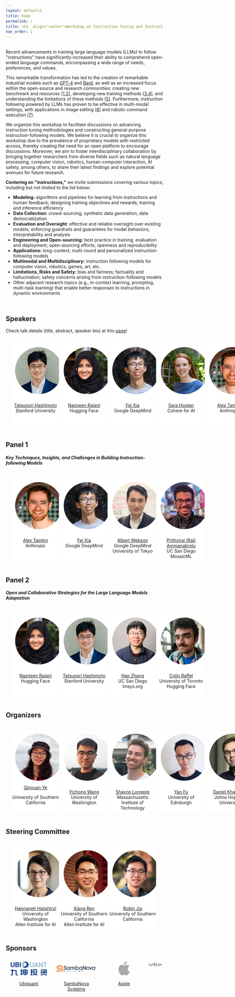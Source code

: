 ```yaml
---
layout: default2
title: home
permalink: /
title: <h3  align="center">Workshop on Instruction Tuning and Instruction Following</h3>
nav_order: 1
---
```


<br>
Recent advancements in training large language models (LLMs) to follow "instructions" have significantly increased their ability to comprehend open-ended language commands, encompassing a wide range of needs, preferences, and values.

This remarkable transformation has led to the creation of remarkable industrial models such as [GPT-4](https://arxiv.org/abs/2303.08774) and [Bard](https://blog.google/technology/ai/bard-google-ai-search-updates/), as well as an increased focus within the open-source and research communities: creating new benchmark and resources [[1](https://aclanthology.org/2022.emnlp-main.340/),[2](https://arxiv.org/abs/2301.13688)], developing new training methods [[3](https://arxiv.org/abs/2203.02155),[4](https://arxiv.org/abs/2212.10560)], and understanding the limitations of these methods [[5](https://arxiv.org/abs/2109.01247)]. Furthermore, instruction following powered by LLMs has proven to be effective in multi-modal settings, with applications in image editing [[6](https://arxiv.org/abs/2211.09800)] and robotic command execution [[7](https://arxiv.org/abs/2204.01691)].

We organize this workshop to facilitate discussions on advancing instruction tuning methodologies and constructing general-purpose instruction-following models. We believe it is crucial to organize this workshop due to the prevalence of proprietary models with restricted access, thereby creating the need for an open platform to encourage discussions. Moreover, we aim to foster interdisciplinary collaboration by bringing together researchers from diverse fields such as natural language processing, computer vision, robotics, human-computer interaction, AI safety, among others, to share their latest findings and explore potential avenues for future research.

__Centering on "instructions,"__ we invite submissions covering various topics, including but not limited to the list below:

* __Modeling:__ algorithms and pipelines for learning from instructions and human feedback; designing training objectives and rewards; training and inference efficiency
* __Data Collection:__ crowd-sourcing; synthetic data generation; data democratization
* __Evaluation and Oversight__: effective and reliable oversight over existing models; enforcing guardrails and guarantees for model behaviors; interpretability and analysis
* __Engineering and Open-sourcing:__ best practice in training, evaluation and deployment; open-sourcing efforts; openness and reproducibility
* __Applications:__ long-context, multi-round and personalized instruction-following models
* __Multimodal and Multidisciplinary:__ instruction following models for computer vision, robotics, games, art, etc.
* __Limitations, Risks and Safety:__ bias and fairness; factuality and hallucination; safety concerns arising from instruction-following models
* Other adjacent research topics (e.g., in-context learning, prompting, multi-task learning) that enable better responses to instructions in dynamic environments

<br>

## Speakers

Check talk details (title, abstract, speaker bio) at this [page](speakers)!
<html>
    <div class="team-container">
        <div class="team-member">
            <img src="/assets/img/speakers/thashim.jpg" alt="Name 6">
            <p><a href="https://thashim.github.io/">Tatsunori Hashimoto</a>
            <br>Stanford University</p>
        </div>
        <div class="team-member">
            <img src="/assets/img/speakers/nazneen_rajani.jpg" alt="Name 2">
            <p><a href="https://www.nazneenrajani.com/">Nazneen Rajani</a>
            <br>Hugging Face</p>
        </div>
        <div class="team-member">
            <img src="/assets/img/speakers/fei_xia.jpg" alt="Name 5">
            <p><a href="https://fxia22.github.io/">Fei Xia</a>
            <br>Google DeepMind</p>
        </div>
        <div class="team-member">
            <img src="/assets/img/speakers/sara_hooker.jpg" alt="Name 4">
            <p><a href="https://www.sarahooker.me/">Sara Hooker</a>
            <br>Cohere for AI</p>
        </div>
        <div class="team-member">
            <img src="/assets/img/speakers/alex_tamkin.jpg" alt="Name 1">
            <p><a href="https://www.alextamkin.com/">Alex Tamkin</a>
            <br>Anthropic</p>
        </div>
    </div>
</html>


## Panel 1 
##### Key Techniques, Insights, and Challenges in Building Instruction-following Models

<html>
    <div class="team-container">
        <div class="team-member">
            <img src="/assets/img/speakers/alex_tamkin.jpg" alt="Name 1">
            <p><a href="https://www.alextamkin.com/">Alex Tamkin</a>
            <br>Anthropic</p>
        </div>
        <div class="team-member">
            <img src="/assets/img/speakers/fei_xia.jpg" alt="Name 5">
            <p><a href="https://fxia22.github.io/">Fei Xia</a>
            <br>Google DeepMind</p>
        </div>        
        <div class="team-member">
            <img src="/assets/img/speakers/albert_webson.jpg" alt="Name 3">
            <p><a href="https://representation.ai/">Albert Webson</a>
            <br>Google DeepMind<br>University of Tokyo</p>
        </div>
        <div class="team-member">
            <img src="/assets/img/speakers/raj.jpg" alt="Name 3">
            <p><a href="https://prithvirajva.com/">Prithviraj (Raj) Ammanabrolu</a>
            <br>UC San Diego<br>MosaicML</p>
        </div>
    </div>
</html>

## Panel 2
##### Open and Collaborative Strategies for the Large Language Models Adaptation

<html>
    <div class="team-container">
        <div class="team-member">
            <img src="/assets/img/speakers/nazneen_rajani.jpg" alt="Name 2">
            <p><a href="https://www.nazneenrajani.com/">Nazneen Rajani</a>
            <br>Hugging Face</p>
        </div>
        <div class="team-member">
            <img src="/assets/img/speakers/thashim.jpg" alt="Name 6">
            <p><a href="https://thashim.github.io/">Tatsunori Hashimoto</a>
            <br>Stanford University</p>
        </div>    
        <div class="team-member">
            <img src="/assets/img/speakers/hao_zhang.jpeg" alt="Name 3">
            <p><a href="https://cseweb.ucsd.edu/~haozhang/">Hao Zhang</a>
            <br>UC San Diego<br>lmsys.org</p>
        </div>
        <div class="team-member">
            <img src="/assets/img/speakers/colin_raffel.jpg" alt="Name 6">
            <p><a href="https://colinraffel.com/">Colin Raffel</a>
            <br>University of Toronto<br>Hugging Face</p>
        </div>
    </div>
</html>

## Organizers
<html>
    <div class="team-container">
        <div class="team-member">
            <img src="/assets/img/organizers/qinyuan_ye.jpg" alt="Name 1">
            <a href="http://yeqy.xyz/">Qinyuan Ye</a>
            <p>University of Southern California</p>
        </div>
        <div class="team-member">
            <img src="/assets/img/organizers/yizhong_wang.jpg" alt="Name 2">
            <p><a href="https://homes.cs.washington.edu/~yizhongw/">Yizhong Wang</a>
            <br>University of Washington</p>
        </div>
        <div class="team-member">
            <img src="/assets/img/organizers/shayne_longpre.jpg" alt="Name 3">
            <p><a href="https://www.shaynelongpre.com/">Shayne Longpre</a>
            <br>Massachusetts Institute of Technology</p>
        </div>
        <div class="team-member">
            <img src="/assets/img/organizers/yao_fu.jpg" alt="Name 4">
            <p><a href="https://franxyao.github.io/">Yao Fu</a>
            <br>University of Edinburgh</p>
        </div>
        <div class="team-member">
            <img src="/assets/img/organizers/daniel_khashabi.jpeg" alt="Name 5">
            <p><a href="https://danielkhashabi.com/">Daniel Khashabi</a>
            <br>Johns Hopkins University</p>
        </div>
    </div>
</html>

## Steering Committee

<html>
    <div class="team-container">
        <div class="team-member">
            <img src="/assets/img/organizers/hannaneh_hajishirzi.jpg" alt="Name 1">
            <p><a href="https://homes.cs.washington.edu/~hannaneh/">Hannaneh Hajishirzi</a>
            <br>University of Washington<br>Allen Institute for AI</p>
        </div>
        <div class="team-member">
            <img src="/assets/img/organizers/xiang_ren.jpg" alt="Name 2">
            <p><a href="https://shanzhenren.github.io/">Xiang Ren</a>
            <br>University of Southern California<br>Allen Institute for AI</p>
        </div>
        <div class="team-member">
            <img src="/assets/img/organizers/robin_jia.jpg" alt="Name 3">
            <p><a href="https://robinjia.github.io/">Robin Jia</a>
            <br>University of Southern California</p>
        </div>
    </div>
</html>

## Sponsors

<html>
    <div class="sponsor-container">
        <div class="sponsor">
            <img src="/assets/img/sponsors/ubiquant.jpg" alt="Ubiquant">
            <p class="caption"><a href="https://www.ubiquant.com/website/home">Ubiquant</a></p>
        </div>
        <div class="sponsor" >
            <img src="/assets/img/sponsors/sambanova.png" alt="SambaNova Systems" max-width=300px>
            <p class="caption"><a href="https://sambanova.ai/">SambaNova Systems</a></p>
        </div>
        <div class="sponsor" >
            <img src="/assets/img/sponsors/apple.png" alt="Apple" max-width=300px>
            <p class="caption"><a href="https://www.apple.com/">Apple</a></p>
        </div>
        <!-- <div class="right-half"></div> Empty right-half -->

    </div>
</html>

<style>
    /* Style for the team container */
.team-container {
    display: grid;
    grid-template-columns: repeat(5, 1fr); /* Display 3 members per row */
    gap: 5px;
    max-width: 1000px;
    padding: 20px;
}

@media (max-width: 768px) {
    .team-container {
        grid-template-columns: repeat(2, 1fr); /* Display 2 members per row on smaller screens */
    }
}

/* Style for each team member */
.team-member {
    text-align: center;
    background-color: #fff;
    padding: 0px;
    width: 150px; /* Set a fixed width for consistent circle appearance */
    height: 260px; /* Set a fixed height for consistent circle appearance */
    /* box-shadow: 0px 3px 6px rgba(0, 0, 0, 0.1); */
    overflow: hidden; /* Hide any image overflow */
}


.team-member h3 {
    font-size: 16px;
    color: #333;
}

.team-member img {
  object-fit: cover;
  border-radius:50%;
  width: 150px;
  height: 150px;
  padding: 10px;
}

.sponsor-container {
    display: flex;
    gap: 5px;
}

.sponsor {
    flex: 1;
    margin: 10px;
    text-align: center;
    box-sizing: border-box;
    height: 50px;
    width: 50px;
}

.sponsor img {  
    width: 100%; /* Make the image take up 100% of the figure's width */
    height: 100%;
    object-fit: contain; 
}

.caption {
    margin-top: 12px; /* Adjust the margin to control the gap between the figure and the caption */
}

.right-half {
    flex: 1; /* Each figure takes up 50% of the available width */
    height: 500px; /* Set a fixed height for all figures (adjust the value as needed) */
}
</style>

<br><br>